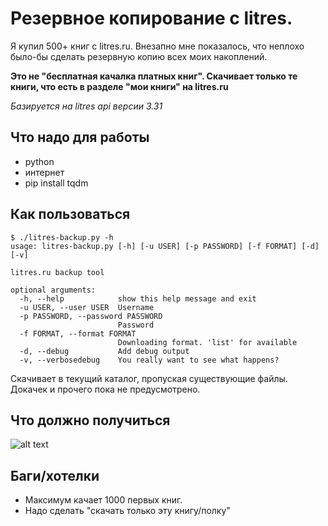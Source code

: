 # Резервное копирование с litres.

Я купил 500+ книг с litres.ru. Внезапно мне показалось, что неплохо было-бы сделать резервную копию всех моих накоплений.

**Это не "бесплатная качалка платных книг". Скачивает только те книги, что есть в разделе "мои книги" на litres.ru**

_Базируется на litres api версии 3.31_

## Что надо для работы

- python
- интернет
- pip install tqdm

## Как пользоваться

```
$ ./litres-backup.py -h
usage: litres-backup.py [-h] [-u USER] [-p PASSWORD] [-f FORMAT] [-d] [-v]

litres.ru backup tool

optional arguments:
  -h, --help            show this help message and exit
  -u USER, --user USER  Username
  -p PASSWORD, --password PASSWORD
                        Password
  -f FORMAT, --format FORMAT
                        Downloading format. 'list' for available
  -d, --debug           Add debug output
  -v, --verbosedebug    You really want to see what happens?
```

Скачивает в текущий каталог, пропуская существующие файлы. Докачек и прочего пока не предусмотрено.

## Что должно получиться

![alt text](https://raw.githubusercontent.com/kiltum/litres-backup/master/screen.png "How it works")

## Баги/хотелки

- Максимум качает 1000 первых книг.
- Надо сделать "скачать только эту книгу/полку"


